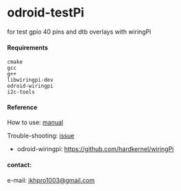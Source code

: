 # odroid-testPi

for test gpio 40 pins and dtb overlays with wiringPi

#### Requirements

```
cmake
gcc
g++
libwiringpi-dev
odroid-wiringpi
i2c-tools
```

#### Reference

How to use: [manual](doc/manual.md)

Trouble-shooting: [issue](doc/issue.md)

- odroid-wiringpi: <https://github.com/hardkernel/wiringPi>

#### contact:

  e-mail: <jkhpro1003@gmail.com>
